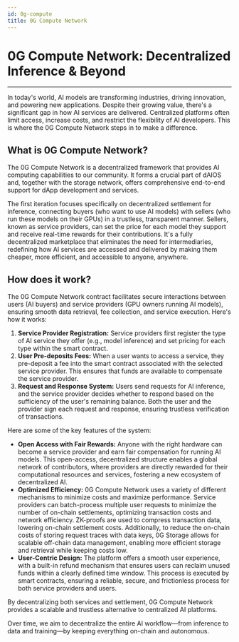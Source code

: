 ```yaml
---
id: 0g-compute
title: 0G Compute Network
---
```


# 0G Compute Network: Decentralized Inference & Beyond

---

In today's world, AI models are transforming industries, driving innovation, and powering new applications. Despite their growing value, there's a significant gap in how AI services are delivered. Centralized platforms often limit access, increase costs, and restrict the flexibility of AI developers. This is where the 0G Compute Network steps in to make a difference.

## What is 0G Compute Network?

The 0G Compute Network is a decentralized framework that provides AI computing capabilities to our community. It forms a crucial part of dAIOS and, together with the storage network, offers comprehensive end-to-end support for dApp development and services.

The first iteration focuses specifically on decentralized settlement for inference, connecting buyers (who want to use AI models) with sellers (who run these models on their GPUs) in a trustless, transparent manner. Sellers, known as service providers, can set the price for each model they support and receive real-time rewards for their contributions. It's a fully decentralized marketplace that eliminates the need for intermediaries, redefining how AI services are accessed and delivered by making them cheaper, more efficient, and accessible to anyone, anywhere.

## How does it work?

The 0G Compute Network contract facilitates secure interactions between users (AI buyers) and service providers (GPU owners running AI models), ensuring smooth data retrieval, fee collection, and service execution. Here's how it works:

1. **Service Provider Registration:** Service providers first register the type of AI service they offer (e.g., model inference) and set pricing for each type within the smart contract.
2. **User Pre-deposits Fees:** When a user wants to access a service, they pre-deposit a fee into the smart contract associated with the selected service provider. This ensures that funds are available to compensate the service provider.
3. **Request and Response System:** Users send requests for AI inference, and the service provider decides whether to respond based on the sufficiency of the user's remaining balance. Both the user and the provider sign each request and response, ensuring trustless verification of transactions.

Here are some of the key features of the system:

- **Open Access with Fair Rewards:** Anyone with the right hardware can become a service provider and earn fair compensation for running AI models. This open-access, decentralized structure enables a global network of contributors, where providers are directly rewarded for their computational resources and services, fostering a new ecosystem of decentralized AI.
- **Optimized Efficiency:** 0G Compute Network uses a variety of different mechanisms to minimize costs and maximize performance. Service providers can batch-process multiple user requests to minimize the number of on-chain settlements, optimizing transaction costs and network efficiency. ZK-proofs are used to compress transaction data, lowering on-chain settlement costs. Additionally, to reduce the on-chain costs of storing request traces with data keys, 0G Storage allows for scalable off-chain data management, enabling more efficient storage and retrieval while keeping costs low.
- **User-Centric Design:** The platform offers a smooth user experience, with a built-in refund mechanism that ensures users can reclaim unused funds within a clearly defined time window. This process is executed by smart contracts, ensuring a reliable, secure, and frictionless process for both service providers and users.

By decentralizing both services and settlement, 0G Compute Network provides a scalable and trustless alternative to centralized AI platforms.

Over time, we aim to decentralize the entire AI workflow—from inference to data and training—by keeping everything on-chain and autonomous.
